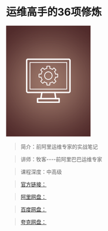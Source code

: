 # 运维高手的36项修炼

![img](../../assets/CioPOWGRvtyAcfwyAACo8Bl1Qqc082.png)

> 简介：前阿里运维专家的实战笔记

> 讲师：牧客----前阿里巴巴运维专家

> 课程深度：中高级

> [官方链接：]()

> [阿里网盘：]()

> [百度网盘：]()

> [夸克网盘：]()
